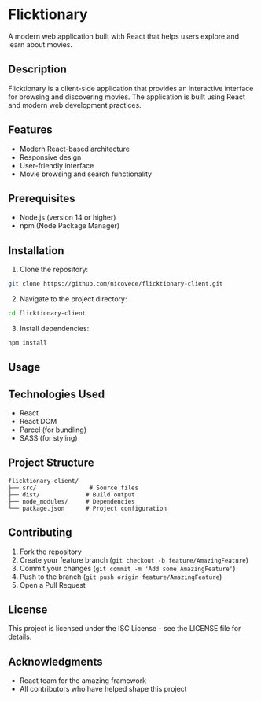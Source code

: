 # Flicktionary

A modern web application built with React that helps users explore and learn about movies.

## Description

Flicktionary is a client-side application that provides an interactive interface for browsing and discovering movies. The application is built using React and modern web development practices.

## Features

- Modern React-based architecture
- Responsive design
- User-friendly interface
- Movie browsing and search functionality

## Prerequisites

- Node.js (version 14 or higher)
- npm (Node Package Manager)

## Installation

1. Clone the repository:

```bash
git clone https://github.com/nicovece/flicktionary-client.git
```

2. Navigate to the project directory:

```bash
cd flicktionary-client
```

3. Install dependencies:

```bash
npm install
```

## Usage

## Technologies Used

- React
- React DOM
- Parcel (for bundling)
- SASS (for styling)

## Project Structure

```
flicktionary-client/
├── src/               # Source files
├── dist/             # Build output
├── node_modules/     # Dependencies
└── package.json      # Project configuration
```

## Contributing

1. Fork the repository
2. Create your feature branch (`git checkout -b feature/AmazingFeature`)
3. Commit your changes (`git commit -m 'Add some AmazingFeature'`)
4. Push to the branch (`git push origin feature/AmazingFeature`)
5. Open a Pull Request

## License

This project is licensed under the ISC License - see the LICENSE file for details.

## Acknowledgments

- React team for the amazing framework
- All contributors who have helped shape this project
